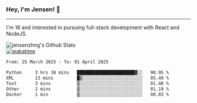 ### Hey, I'm Jensen! 👋

---

I'm 18 and interested in pursuing full-stack development with React and NodeJS.

![jensenzhng's Github Stats](https://github-readme-stats.vercel.app/api?username=jensenzhng&theme=dark&show_icons=true&count_private=true)
<br />
[![wakatime](https://wakatime.com/badge/user/cbfc263d-3611-4e36-8278-8fad45fe3f62.svg)](https://wakatime.com/@cbfc263d-3611-4e36-8278-8fad45fe3f62)

<!--START_SECTION:waka-->

```txt
From: 25 March 2025 - To: 01 April 2025

Python     3 hrs 38 mins   ██████████████████████▓░░   90.95 %
XML        13 mins         █▒░░░░░░░░░░░░░░░░░░░░░░░   05.49 %
Text       3 mins          ▒░░░░░░░░░░░░░░░░░░░░░░░░   01.48 %
Other      2 mins          ▒░░░░░░░░░░░░░░░░░░░░░░░░   01.19 %
Docker     1 min           ▒░░░░░░░░░░░░░░░░░░░░░░░░   00.83 %
```

<!--END_SECTION:waka-->
